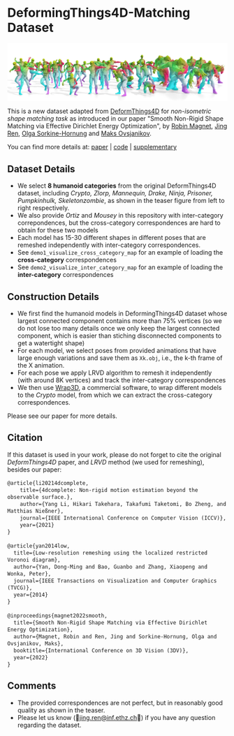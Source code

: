 # DeformingThings4D-Matching Dataset
 
<p>
<img align="center"  src="./img/deform4d_dt.jpg" width="1000">
</p>

This is a new dataset adapted from [DeformThings4D](https://github.com/rabbityl/DeformingThings4D) for *non-isometric shape matching task* as introduced in our paper "Smooth Non-Rigid Shape Matching via Effective Dirichlet Energy Optimization",
by [Robin Magnet](http://www.lix.polytechnique.fr/Labo/Robin.Magnet/), [Jing Ren](https://ren-jing.com/), [Olga Sorkine-Hornung](https://igl.ethz.ch/people/sorkine/)
and [Maks Ovsjanikov](http://www.lix.polytechnique.fr/~maks/).

You can find more details at: [paper]() | [code](https://github.com/RobinMagnet/smoothFM) | [supplementary]()

## Dataset Details
- We select **8 humanoid categories** from the original DeformThings4D dataset, including *Crypto, Zlorp, Mannequin,  Drake, Ninja, Prisoner, Pumpkinhulk, Skeletonzombie*, as shown in the teaser figure from left to right respectively. 
- We also provide *Ortiz* and *Mousey* in this repository with inter-category correpondences, but the cross-category correspondences are hard to obtain for these two models
- Each model has 15-30 different shapes in different poses that are remeshed independently with inter-category correspondences. 
- See ```demo1_visualize_cross_category_map``` for an example of loading the **cross-category** correspondences
- See ```demo2_visualize_inter_category_map``` for an example of loading the **inter-category** correspondences


## Construction Details
- We first find the humanoid models in DeformingThings4D dataset whose largest connected component contains more than 75% vertices (so we do not lose too many details once we only keep the largest connected component, which is easier than stiching disconnected components to get a watertight shape)
- For each model, we select poses from provided animations that have large enough variations and save them as ```Xk.obj```, i.e., the k-th frame of the X animation.
- For each pose we apply LRVD algorithm to remesh it independently (with around 8K vertices) and track the inter-category correspondences
- We then use [Wrap3D](https://www.russian3dscanner.com/), a commercial software, to wrap different models to the *Crypto* model, from which we can extract the cross-category correspondences.

Please see our paper for more details.

## Citation
If this dataset is used in your work, please do not forget to cite the original *DeformThings4D* paper, and *LRVD* method (we used for remeshing), besides our paper:

```
@article{li20214dcomplete, 
    title={4dcomplete: Non-rigid motion estimation beyond the observable surface.}, 
    author={Yang Li, Hikari Takehara, Takafumi Taketomi, Bo Zheng, and Matthias Nießner},
    journal={IEEE International Conference on Computer Vision (ICCV)},
    year={2021}
}

@article{yan2014low,
  title={Low-resolution remeshing using the localized restricted Voronoi diagram},
  author={Yan, Dong-Ming and Bao, Guanbo and Zhang, Xiaopeng and Wonka, Peter},
  journal={IEEE Transactions on Visualization and Computer Graphics (TVCG)},
  year={2014}
}

@inproceedings{magnet2022smooth,
  title={Smooth Non-Rigid Shape Matching via Effective Dirichlet Energy Optimization},
  author={Magnet, Robin and Ren, Jing and Sorkine-Hornung, Olga and Ovsjanikov, Maks},
  booktitle={International Conference on 3D Vision (3DV)},
  year={2022}
}

```

## Comments
- The provided correspondences are not perfect, but in reasonably good quality as shown in the teaser.
- Please let us know (🐼jing.ren@inf.ethz.ch🐼) if you have any question regarding the dataset.
